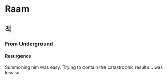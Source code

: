 # Raam

## 적

### From Underground

#### Resurgence

Summoning him was easy. Trying to contain the catastrophic results... was less so. 